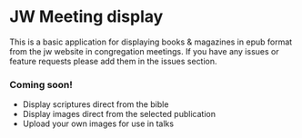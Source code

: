 # JW Meeting display

This is a basic application for displaying books & magazines in epub format from the jw website in congregation meetings. If you have any issues or feature requests please add them in the issues section.

### Coming soon!

- Display scriptures direct from the bible
- Display images direct from the selected publication
- Upload your own images for use in talks
